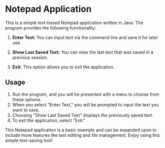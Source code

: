 # Notepad Application

This is a simple text-based Notepad application written in Java. The program provides the following functionality:

1. **Enter Text:** You can input text via the command line and save it for later use.

2. **Show Last Saved Text:** You can view the last text that was saved in a previous session.

3. **Exit:** This option allows you to exit the application.

## Usage

1. Run the program, and you will be presented with a menu to choose from these options.
2. When you select "Enter Text," you will be prompted to input the text you want to save.
3. Choosing "Show Last Saved Text" displays the previously saved text.
4. To exit the application, select "Exit."


This Notepad application is a basic example and can be expanded upon to include more features like text editing and file management. Enjoy using this simple text-saving tool!
